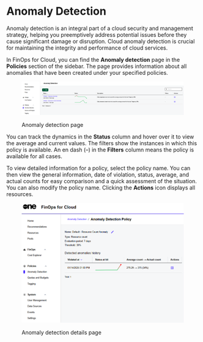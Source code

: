 # Anomaly Detection

Anomaly detection is an integral part of a cloud security and management strategy, helping you preemptively address potential issues before they cause significant damage or disruption. Cloud anomaly detection is crucial for maintaining the integrity and performance of cloud services.

In FinOps for Cloud, you can find the **Anomaly detection** page in the **Policies** section of the sidebar. The page provides information about all anomalies that have been created under your specified policies.

<figure><img src="../../../.gitbook/assets/anomaly_detection-UI.png" alt=""><figcaption><p>Anomaly detection page</p></figcaption></figure>

You can track the dynamics in the **Status** column and hover over it to view the average and current values. The filters show the instances in which this policy is available. An en dash (–) in the **Filters** column means the policy is available for all cases.

To view detailed information for a policy, select the policy name. You can then view the general information, date of violation, status, average, and actual counts for easy comparison and a quick assessment of the situation. You can also modify the policy name. Clicking the **Actions** icon displays all resources.

<figure><img src="../../../.gitbook/assets/anomaly_detection.png" alt=""><figcaption><p>Anomaly detection details page</p></figcaption></figure>
